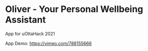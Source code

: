 # Oliver - Your Personal Wellbeing Assistant
App for uOttaHack 2021

App Demo: https://vimeo.com/788155666
